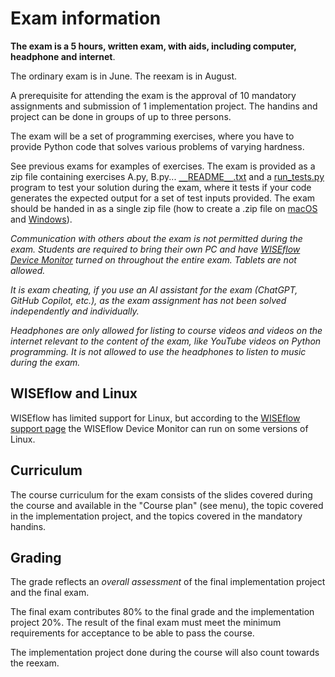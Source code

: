 #  Exam information

**The exam is a 5 hours, written exam, with aids, including computer, headphone and internet**.

The ordinary exam is in June. The reexam is in August.

A prerequisite for attending the exam is the approval of 10 mandatory assignments and submission of 1 implementation project. The handins and project can be done in groups of up to three persons.

The exam will be a set of programming exercises, where you have to provide Python code that solves various problems of varying hardness.

See previous exams for examples of exercises. The exam is provided as a zip file containing exercises A.py, B.py... [`__`README`__`.txt](__README__.txt) and a [run_tests.py](run_tests.py)
program to test your solution during the exam, where it tests if your code generates the expected output for a set of test inputs provided. The exam should be handed in as a single zip file (how to create a .zip file on [macOS](https://support.apple.com/en-gb/guide/mac-help/mchlp2528/mac) and [Windows](https://support.microsoft.com/en-us/windows/zip-and-unzip-files-f6dde0a7-0fec-8294-e1d3-703ed85e7ebc)).

_Communication with others about the exam is not permitted during the exam. Students are required to bring their own PC and have
[WISEflow Device Monitor](https://studerende.au.dk/en/wiseflow/) turned on throughout the entire exam. Tablets are not allowed._

_It is exam cheating, if you use an AI assistant for the exam (ChatGPT, GitHub Copilot, etc.), as the exam assignment has not been solved independently and individually._

_Headphones are only allowed for listing to course videos and videos on the internet relevant to the content of the exam, like YouTube videos on Python programming. It is not allowed to use the headphones to listen to music during the exam._

## WISEflow and Linux

WISEflow has limited support for Linux, but according to the [WISEflow support page](https://wiseflow.zendesk.com/hc/en-gb/articles/12151266178844-Minimum-Requirements-for-Applications) the WISEflow Device Monitor can run on some versions of Linux.

## Curriculum

The course curriculum for the exam consists of the slides covered during the course and available in the "Course plan" (see menu), the topic covered in the implementation project, and the topics covered in the mandatory handins.

## Grading

The grade reflects an _overall assessment_ of the final implementation project and the final exam.

The final exam contributes 80% to the final grade and the implementation project 20%. The result of the final exam must meet the minimum requirements for acceptance to be able to pass the course.

The implementation project done during the course will also count towards the reexam.
